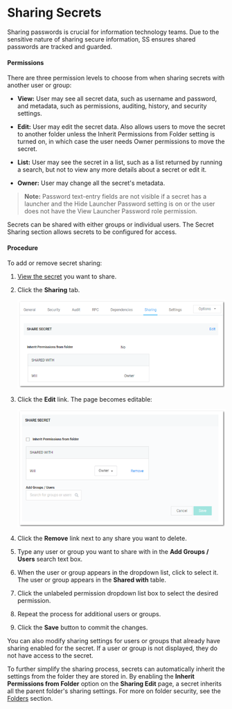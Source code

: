 [title]: # (Sharing Secrets)
[tags]: # (XXX)
[priority]: # (80)

# Sharing Secrets

Sharing passwords is crucial for information technology teams. Due to the sensitive nature of sharing secure information, SS ensures shared passwords are tracked and guarded.

#### Permissions

There are three permission levels to choose from when sharing secrets with another user or group:

- **View:** User may see all secret data, such as username and password, and metadata, such as permissions, auditing, history, and security settings.

- **Edit:** User may edit the secret data. Also allows users to move the secret to another folder unless the Inherit Permissions from Folder setting is turned on, in which case the user needs Owner permissions to move the secret.

- **List:** User may see the secret in a list, such as a list returned by running a search, but not to view any more details about a secret or edit it.

- **Owner:** User may change all the secret's metadata.

> **Note:** Password text-entry fields are not visible if a secret has a launcher and the Hide Launcher Password setting is on or the user does not have the View Launcher Password role permission.

Secrets can be shared with either groups or individual users. The Secret Sharing section allows secrets to be configured for access.

#### Procedure

To add or remove secret sharing:

1. [View the secret](#Viewing-Secrets) you want to share.

1. Click the **Sharing** tab.

   ![1556740541839](images/1556740541839.png)

1. Click the **Edit** link. The page becomes editable:

   ![1556740706807](images/1556740706807.png)

1. Click the **Remove** link next to any share you want to delete.

1. Type any user or group you want to share with in the **Add Groups / Users** search text box.

1. When the user or group appears in the dropdown list, click to select it. The user or group appears in the **Shared with** table. 

1. Click the unlabeled permission dropdown list box to select the desired permission.

1. Repeat the process for additional users or groups.

1. Click the **Save** button to commit the changes.

You can also modify sharing settings for users or groups that already have sharing enabled for the secret. If a user or group is not displayed, they do not have access to the secret.

To further simplify the sharing process, secrets can automatically inherit the settings from the folder they are stored in. By enabling the **Inherit Permissions from Folder** option on the **Sharing Edit** page, a secret inherits all the parent folder's sharing settings. For more on folder security, see the [Folders](#folders) section.
